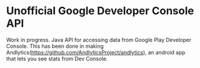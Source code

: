 Unofficial Google Developer Console API
===================

Work in progress.
Java API for accessing data from Google Play Developer Console. This has been done in making Andlytics(https://github.com/AndlyticsProject/andlytics), an android app that lets you see stats from Dev Console.
